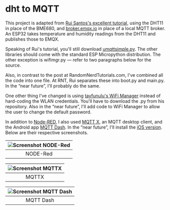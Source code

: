 # dht to MQTT
This project is adapted from [Rui Santos's excellent tutorial](https://RandomNerdTutorials.com/micropython-mqtt-publish-bme680-esp32-esp8266/), using the DHT11 in place of the BME680, and [broker.emqx.io](broker.emqx.io) in place of a local MQTT broker. An ESP32 takes temperature and humidity readings from the DHT11 and publishes those to EMQX.

Speaking of Rui's tutorial, you'll still download [umqttsimple.py](https://raw.githubusercontent.com/RuiSantosdotme/ESP-MicroPython/master/code/MQTT/umqttsimple.py). The other libraries should come with the standard ESP Micropython distribution. The other exception is wifimgr.py — refer to two paragraphs below for the source.

Also, in contrast to the post at RandomNerdTutorials.com, I've combined all the code into one file. At RNT, Rui separates these into boot.py and main.py. In the “near future”, I'll probably do the same.

One other thing I've changed is using [tayfunulu's WiFi Manager](https://github.com/tayfunulu/WiFiManager) instead of hard-coding the WLAN credentials. You'll have to download the .py from his repository. Also in the “near future”, I'll add code to WiFi Manager to allow the user to change the default password.

In addition to [Node-RED](https://nodered.org/), I also used [MQTT X](https://mqttx.app/), an MQTT desktop client, and the Android app [MQTT Dash](https://play.google.com/store/apps/details?id=net.routix.mqttdash&hl=en&gl=US). In the “near future”, I'll install the [iOS version](https://apps.apple.com/us/app/mqttool/id1085976398). Below are their respective screenshots.

| ![Screenshot NODE-Red](https://user-images.githubusercontent.com/8016816/145812766-30bba930-e1a7-4a7e-9917-fa71f7a379e2.png)|
|:--:| 
| NODE-Red |

| ![Screenshot MQTTX](https://user-images.githubusercontent.com/8016816/145812798-cf28e0b0-d2b3-40d1-b2b1-30cc00bbcac4.png) |
|:--:| 
| MQTTX |

|![Screenshot MQTT Dash](https://user-images.githubusercontent.com/8016816/145812821-b54d5402-2677-4904-928e-3c2174015eb2.jpg) |
|:--:| 
| MQTT Dash |

